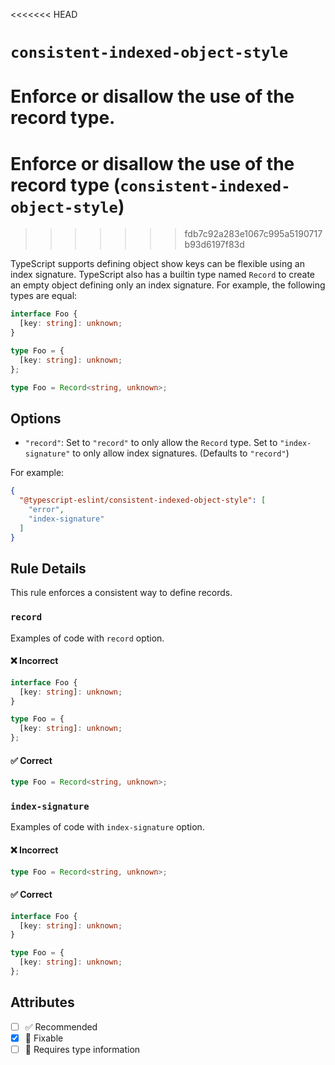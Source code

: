 <<<<<<< HEAD
# `consistent-indexed-object-style`

Enforce or disallow the use of the record type.
=======
# Enforce or disallow the use of the record type (`consistent-indexed-object-style`)
>>>>>>> fdb7c92a283e1067c995a5190717b93d6197f83d

TypeScript supports defining object show keys can be flexible using an index signature. TypeScript also has a builtin type named `Record` to create an empty object defining only an index signature. For example, the following types are equal:

```ts
interface Foo {
  [key: string]: unknown;
}

type Foo = {
  [key: string]: unknown;
};

type Foo = Record<string, unknown>;
```

## Options

- `"record"`: Set to `"record"` to only allow the `Record` type. Set to `"index-signature"` to only allow index signatures. (Defaults to `"record"`)

For example:

```json
{
  "@typescript-eslint/consistent-indexed-object-style": [
    "error",
    "index-signature"
  ]
}
```

## Rule Details

This rule enforces a consistent way to define records.

### `record`

Examples of code with `record` option.

<!--tabs-->

#### ❌ Incorrect

```ts
interface Foo {
  [key: string]: unknown;
}

type Foo = {
  [key: string]: unknown;
};
```

#### ✅ Correct

```ts
type Foo = Record<string, unknown>;
```

### `index-signature`

Examples of code with `index-signature` option.

<!--tabs-->

#### ❌ Incorrect

```ts
type Foo = Record<string, unknown>;
```

#### ✅ Correct

```ts
interface Foo {
  [key: string]: unknown;
}

type Foo = {
  [key: string]: unknown;
};
```

## Attributes

- [ ] ✅ Recommended
- [x] 🔧 Fixable
- [ ] 💭 Requires type information
